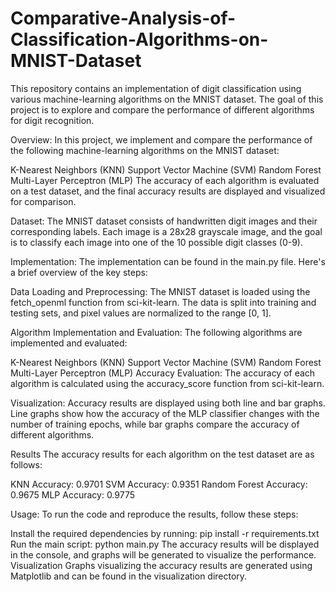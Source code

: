 # Comparative-Analysis-of-Classification-Algorithms-on-MNIST-Dataset

This repository contains an implementation of digit classification using various machine-learning algorithms on the MNIST dataset. The goal of this project is to explore and compare the performance of different algorithms for digit recognition.

Overview:
In this project, we implement and compare the performance of the following machine-learning algorithms on the MNIST dataset:

K-Nearest Neighbors (KNN)
Support Vector Machine (SVM)
Random Forest
Multi-Layer Perceptron (MLP)
The accuracy of each algorithm is evaluated on a test dataset, and the final accuracy results are displayed and visualized for comparison.

Dataset:
The MNIST dataset consists of handwritten digit images and their corresponding labels. Each image is a 28x28 grayscale image, and the goal is to classify each image into one of the 10 possible digit classes (0-9).

Implementation:
The implementation can be found in the main.py file. Here's a brief overview of the key steps:

Data Loading and Preprocessing: The MNIST dataset is loaded using the fetch_openml function from sci-kit-learn. The data is split into training and testing sets, and pixel values are normalized to the range [0, 1].

Algorithm Implementation and Evaluation: The following algorithms are implemented and evaluated:

K-Nearest Neighbors (KNN)
Support Vector Machine (SVM)
Random Forest
Multi-Layer Perceptron (MLP)
Accuracy Evaluation: The accuracy of each algorithm is calculated using the accuracy_score function from sci-kit-learn.

Visualization: Accuracy results are displayed using both line and bar graphs. Line graphs show how the accuracy of the MLP classifier changes with the number of training epochs, while bar graphs compare the accuracy of different algorithms.

Results
The accuracy results for each algorithm on the test dataset are as follows:

KNN Accuracy: 0.9701
SVM Accuracy: 0.9351
Random Forest Accuracy: 0.9675
MLP Accuracy: 0.9775

Usage:
To run the code and reproduce the results, follow these steps:

Install the required dependencies by running: pip install -r requirements.txt
Run the main script: python main.py
The accuracy results will be displayed in the console, and graphs will be generated to visualize the performance.
Visualization
Graphs visualizing the accuracy results are generated using Matplotlib and can be found in the visualization directory.
